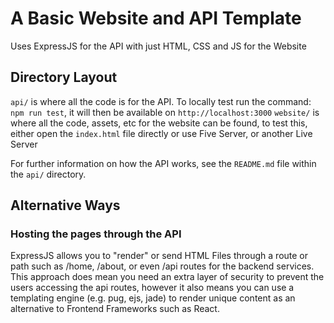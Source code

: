 # A Basic Website and API Template

Uses ExpressJS for the API with just HTML, CSS and JS for the Website

## Directory Layout

`api/` is where all the code is for the API. To locally test run the command: `npm run test`, it will then be available on `http://localhost:3000`
`website/` is where all the code, assets, etc for the website can be found, to test this, either open the `index.html` file directly or use Five Server, or another Live Server

For further information on how the API works, see the `README.md` file within the `api/` directory.

## Alternative Ways

### Hosting the pages through the API

ExpressJS allows you to "render" or send HTML Files through a route or path such as /home, /about, or even /api routes for the backend services.
This approach does mean you need an extra layer of security to prevent the users accessing the api routes, however it also means you can use a templating engine (e.g. pug, ejs, jade) to render unique content as an alternative to Frontend Frameworks such as React.
